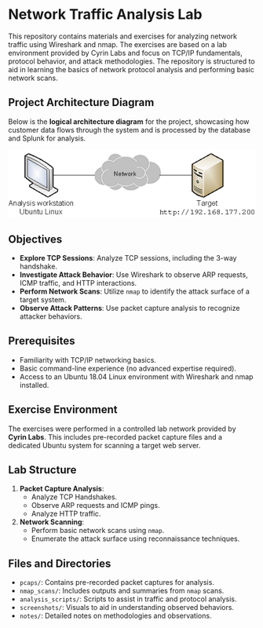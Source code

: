 # Network Traffic Analysis Lab

This repository contains materials and exercises for analyzing network traffic using Wireshark and nmap. The exercises are based on a lab environment provided by Cyrin Labs and focus on TCP/IP fundamentals, protocol behavior, and attack methodologies. The repository is structured to aid in learning the basics of network protocol analysis and performing basic network scans.

## Project Architecture Diagram

Below is the **logical architecture diagram** for the project, showcasing how customer data flows through the system and is processed by the database and Splunk for analysis.

![Logical Architecture Diagram](./images/network.png)

## Objectives
- **Explore TCP Sessions**: Analyze TCP sessions, including the 3-way handshake.
- **Investigate Attack Behavior**: Use Wireshark to observe ARP requests, ICMP traffic, and HTTP interactions.
- **Perform Network Scans**: Utilize `nmap` to identify the attack surface of a target system.
- **Observe Attack Patterns**: Use packet capture analysis to recognize attacker behaviors.

## Prerequisites
- Familiarity with TCP/IP networking basics.
- Basic command-line experience (no advanced expertise required).
- Access to an Ubuntu 18.04 Linux environment with Wireshark and nmap installed.

## Exercise Environment
The exercises were performed in a controlled lab network provided by **Cyrin Labs**. This includes pre-recorded packet capture files and a dedicated Ubuntu system for scanning a target web server.

## Lab Structure
1. **Packet Capture Analysis**:
   - Analyze TCP Handshakes.
   - Observe ARP requests and ICMP pings.
   - Analyze HTTP traffic.
2. **Network Scanning**:
   - Perform basic network scans using `nmap`.
   - Enumerate the attack surface using reconnaissance techniques.

## Files and Directories
- `pcaps/`: Contains pre-recorded packet captures for analysis.
- `nmap_scans/`: Includes outputs and summaries from `nmap` scans.
- `analysis_scripts/`: Scripts to assist in traffic and protocol analysis.
- `screenshots/`: Visuals to aid in understanding observed behaviors.
- `notes/`: Detailed notes on methodologies and observations.
